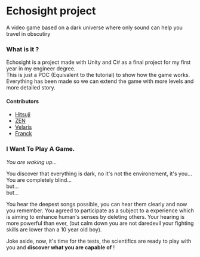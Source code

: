 # Echosight project

A video game based on a dark universe where only sound can help you travel in obscutiry

### What is it ?
Echosight is a project made with Unity and C# as a final project for my first year in my engineer degree. <br>
This is just a POC (Equivalent to the tutorial) to show how the game works. Everything has been made so we can extend the game with more levels and more detailed story.

#### Contributors

- [Hitsuji](https://github.com/Hitsuji-M)
- [ZEN](https://github.com/Lolozendev)
- [Velaris](https://github.com/AstridWinkler)
- [Franck](https://github.com/Franck-Jiang)

### I Want To Play A Game.

*You are waking up...* <br>

You discover that everything is dark, no it's not the environement, it's you... You are completely blind... <br> but... <br> but... <br>

You hear the deepest songs possible, you can hear them clearly and now you remember. You agreed to participate as a subject to a experience which is aiming to enhance human's senses by deleting others. Your hearing is more powerful than ever, (but calm down you are not daredevil your fighting skills are lower than a 10 year old boy). <br>

Joke aside, now, it's time for the tests, the scientifics are ready to play with you and **discover what you are capable of** !
